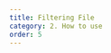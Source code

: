 ```yaml
---
title: Filtering File
category: 2. How to use
order: 5
---
```


<!-- 3. Tag 기반의 검색
## How To Filtering -->

<!-- TODO - 사용방법을 자세히 다뤄야됩니다.  -->
<!-- TODO Header, File Load & Cache 관련 API 설명해야됩니다.  -->



<!-- 우리는 이에 대한 방법으로 UserData와 Tag, Transform을 제공합니다.

당신은 Replay Data File에 여러 Header 정보를 기반으로 원하는 File을 찾고 이를 활용할 수 있습니다. -->
